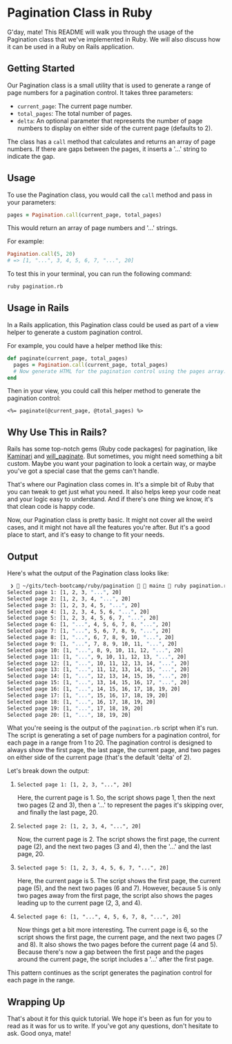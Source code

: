 # Pagination Class in Ruby

G'day, mate! This README will walk you through the usage of the Pagination class that we've implemented in Ruby. We will also discuss how it can be used in a Ruby on Rails application.

## Getting Started

Our Pagination class is a small utility that is used to generate a range of page numbers for a pagination control. It takes three parameters:

* `current_page`: The current page number.
* `total_pages`: The total number of pages.
* `delta`: An optional parameter that represents the number of page numbers to display on either side of the current page (defaults to 2).

The class has a `call` method that calculates and returns an array of page numbers. If there are gaps between the pages, it inserts a '...' string to indicate the gap.

## Usage

To use the Pagination class, you would call the `call` method and pass in your parameters:

```ruby
pages = Pagination.call(current_page, total_pages)
```

This would return an array of page numbers and '...' strings.

For example:

```ruby
Pagination.call(5, 20)
# => [1, "...", 3, 4, 5, 6, 7, "...", 20]
```

To test this in your terminal, you can run the following command:

```bash
ruby pagination.rb
```

## Usage in Rails

In a Rails application, this Pagination class could be used as part of a view helper to generate a custom pagination control.

For example, you could have a helper method like this:

```ruby
def paginate(current_page, total_pages)
  pages = Pagination.call(current_page, total_pages)
  # Now generate HTML for the pagination control using the pages array.
end
```

Then in your view, you could call this helper method to generate the pagination control:

```erb
<%= paginate(@current_page, @total_pages) %>
```

## Why Use This in Rails?

Rails has some top-notch gems (Ruby code packages) for pagination, like [Kaminari](https://github.com/kaminari/kaminari) and [will_paginate](https://github.com/mislav/will_paginate). But sometimes, you might need something a bit custom. Maybe you want your pagination to look a certain way, or maybe you've got a special case that the gems can't handle.

That's where our Pagination class comes in. It's a simple bit of Ruby that you can tweak to get just what you need. It also helps keep your code neat and your logic easy to understand. And if there's one thing we know, it's that clean code is happy code.

Now, our Pagination class is pretty basic. It might not cover all the weird cases, and it might not have all the features you're after. But it's a good place to start, and it's easy to change to fit your needs.

## Output

Here's what the output of the Pagination class looks like:

```bash
 ❯  ~/gits/tech-bootcamp/ruby/pagination   main±  ruby pagination.rb
Selected page 1: [1, 2, 3, "...", 20]
Selected page 2: [1, 2, 3, 4, "...", 20]
Selected page 3: [1, 2, 3, 4, 5, "...", 20]
Selected page 4: [1, 2, 3, 4, 5, 6, "...", 20]
Selected page 5: [1, 2, 3, 4, 5, 6, 7, "...", 20]
Selected page 6: [1, "...", 4, 5, 6, 7, 8, "...", 20]
Selected page 7: [1, "...", 5, 6, 7, 8, 9, "...", 20]
Selected page 8: [1, "...", 6, 7, 8, 9, 10, "...", 20]
Selected page 9: [1, "...", 7, 8, 9, 10, 11, "...", 20]
Selected page 10: [1, "...", 8, 9, 10, 11, 12, "...", 20]
Selected page 11: [1, "...", 9, 10, 11, 12, 13, "...", 20]
Selected page 12: [1, "...", 10, 11, 12, 13, 14, "...", 20]
Selected page 13: [1, "...", 11, 12, 13, 14, 15, "...", 20]
Selected page 14: [1, "...", 12, 13, 14, 15, 16, "...", 20]
Selected page 15: [1, "...", 13, 14, 15, 16, 17, "...", 20]
Selected page 16: [1, "...", 14, 15, 16, 17, 18, 19, 20]
Selected page 17: [1, "...", 15, 16, 17, 18, 19, 20]
Selected page 18: [1, "...", 16, 17, 18, 19, 20]
Selected page 19: [1, "...", 17, 18, 19, 20]
Selected page 20: [1, "...", 18, 19, 20]
```

What you're seeing is the output of the `pagination.rb` script when it's run. The script is generating a set of page numbers for a pagination control, for each page in a range from 1 to 20. The pagination control is designed to always show the first page, the last page, the current page, and two pages on either side of the current page (that's the default 'delta' of 2).

Let's break down the output:

1. `Selected page 1: [1, 2, 3, "...", 20]`

   Here, the current page is 1. So, the script shows page 1, then the next two pages (2 and 3), then a '...' to represent the pages it's skipping over, and finally the last page, 20.

2. `Selected page 2: [1, 2, 3, 4, "...", 20]`

   Now, the current page is 2. The script shows the first page, the current page (2), and the next two pages (3 and 4), then the '...' and the last page, 20.

3. `Selected page 5: [1, 2, 3, 4, 5, 6, 7, "...", 20]`

   Here, the current page is 5. The script shows the first page, the current page (5), and the next two pages (6 and 7). However, because 5 is only two pages away from the first page, the script also shows the pages leading up to the current page (2, 3, and 4).

4. `Selected page 6: [1, "...", 4, 5, 6, 7, 8, "...", 20]`

   Now things get a bit more interesting. The current page is 6, so the script shows the first page, the current page, and the next two pages (7 and 8). It also shows the two pages before the current page (4 and 5). Because there's now a gap between the first page and the pages around the current page, the script includes a '...' after the first page.

This pattern continues as the script generates the pagination control for each page in the range.

## Wrapping Up

That's about it for this quick tutorial. We hope it's been as fun for you to read as it was for us to write. If you've got any questions, don't hesitate to ask. Good onya, mate!
